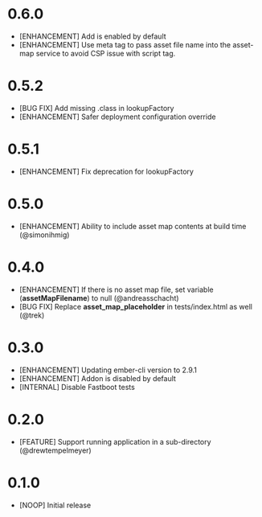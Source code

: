 # 0.6.0 
- [ENHANCEMENT] Add is enabled by default
- [ENHANCEMENT] Use meta tag to pass asset file name into the asset-map service to avoid CSP issue with script tag.

# 0.5.2 
- [BUG FIX] Add missing .class in lookupFactory
- [ENHANCEMENT] Safer deployment configuration override

# 0.5.1
- [ENHANCEMENT] Fix deprecation for lookupFactory

# 0.5.0
- [ENHANCEMENT] Ability to include asset map contents at build time (@simonihmig)

# 0.4.0
- [ENHANCEMENT] If there is no asset map file, set variable (__assetMapFilename__) to null (@andreasschacht)
- [BUG FIX] Replace __asset_map_placeholder__ in tests/index.html as well (@trek)

# 0.3.0
- [ENHANCEMENT] Updating ember-cli version to 2.9.1
- [ENHANCEMENT] Addon is disabled by default
- [INTERNAL] Disable Fastboot tests

# 0.2.0
- [FEATURE] Support running application in a sub-directory (@drewtempelmeyer)

# 0.1.0
- [NOOP] Initial release
